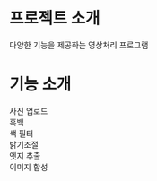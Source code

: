 # 프로젝트 소개
  다양한 기능을 제공하는 영상처리 프로그램
  
  
# 기능 소개
  사진 업로드  
  흑백  
  색 필터  
  밝기조절  
  엣지 추출  
  이미지 합성
  
